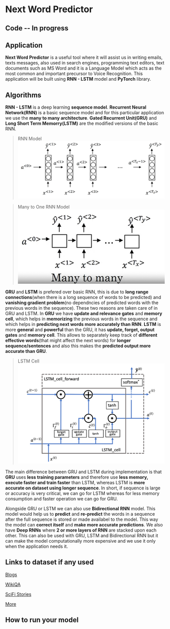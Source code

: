 # Next Word Predictor

## Code -- In progress

## Application
**Next Word Predictor** is a useful tool where it will assist us in writing emails, texts messages, also used in search engines, programming text editors, text documents such as MS Word and it is a Language Model which acts as the most common and important precursor to Voice Recognition. This application will be built using **RNN - LSTM** model and **PyTorch** library.

## Algorithms
**RNN - LSTM** is a deep learning **sequence model**. **Recurrent Neural Network(RNN)** is a basic sequence model and for this particular application we use the **many to many architecture**. **Gated Recurrent Unit(GRU)** and **Long Short Term Memorry(LSTM)** are the modified versions of the basic RNN.

> RNN Model
![RNN](Images/RNN.png)

> Many to One RNN Model
![Many to Many](Images/Many_to_Many.png)

**GRU** and **LSTM** is prefered over basic RNN, this is due to **long range connections**(when there is a long sequence of words to be predicted) and **vanishing gradient problem**(no dependncies of predicted words with the previous words in the sequence). These two reasons are taken care of in GRU and LSTM. In **GRU** we have **update and relevance gates** and **memory cell**, which helps in **memorizing** the previous words in the sequence and which helps in **predicting next words more accurately than RNN**. **LSTM** is more **general** and **powerful** than the GRU, it has **update, forget, output gates** and **memory cell**. This allows to separately keep track of **different effective words**(that might affect the next words) for **longer sequence/sentences** and also this makes the **predicted output more accurate than GRU**. 

> LSTM Cell
![LSTM Cell](Images/LSTM.png)

The main difference between GRU and LSTM during implementation is that **GRU** uses **less training parameters** and therefore use **less memory, execute faster and train faster** than LSTM, whereas LSTM is **more accurate on dataset using longer sequence**. In short, if sequence is large or accuracy is very critical, we can go for LSTM whereas for less memory consumption and faster operation we can go for GRU.


Alongside GRU or LSTM we can also use **Bidirectional RNN** model. This model would help us to **predict** and **re-predict** the words in a sequence after the full sequence is stored or made availabel to the model. This way the model can **correct itself** and **make more accurate predictions**. We also have **Deep RNNs** where **2 or more layers of RNN** are stacked upon each other. This can also be used with GRU, LSTM and Bidirectional RNN but it can make the model computationally more expensive and we use it only when the application needs it. 

## Links to dataset if any used
[Blogs](http://u.cs.biu.ac.il/~koppel/BlogCorpus.htm)

[WikiQA](http://research.microsoft.com/apps/mobile/download.aspx?p=4495da01-db8c-4041-a7f6-7984a4f6a905)

[SciFi Stories](https://www.kaggle.com/jannesklaas/scifi-stories-text-corpus#)

[More](https://lionbridge.ai/datasets/the-best-25-datasets-for-natural-language-processing/)

## How to run your model
